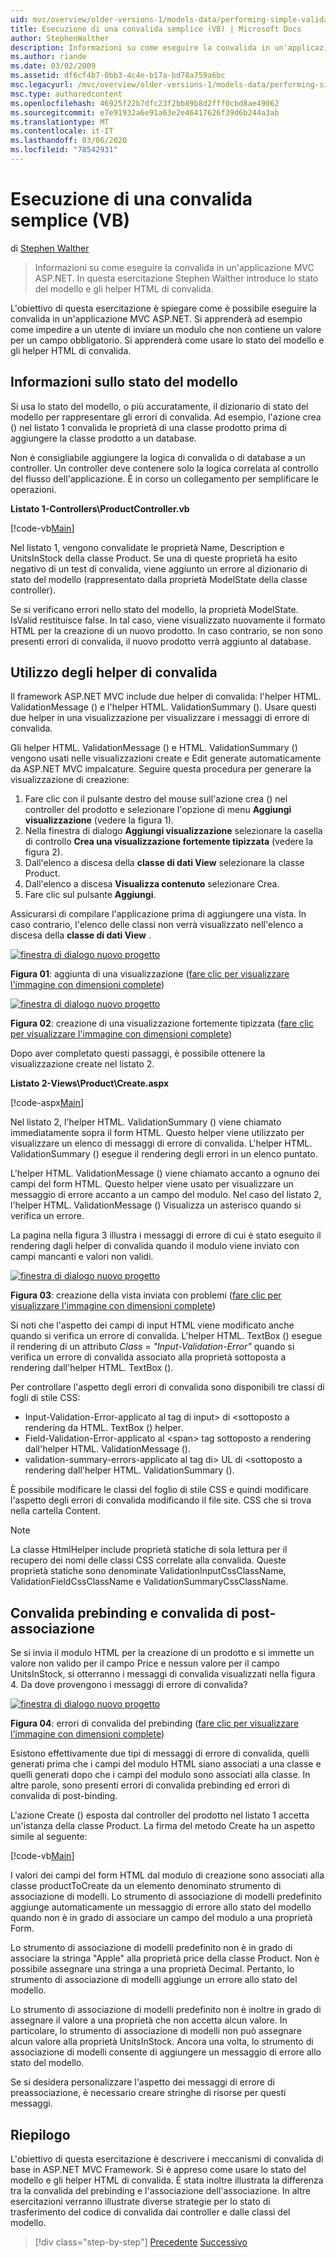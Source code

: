 ```yaml
---
uid: mvc/overview/older-versions-1/models-data/performing-simple-validation-vb
title: Esecuzione di una convalida semplice (VB) | Microsoft Docs
author: StephenWalther
description: Informazioni su come eseguire la convalida in un'applicazione MVC ASP.NET. In questa esercitazione, Stephen Walther introduce lo stato del modello e l'helper HTML di convalida...
ms.author: riande
ms.date: 03/02/2009
ms.assetid: df6cf4b7-0bb3-4c4e-b17a-bd78a759a6bc
msc.legacyurl: /mvc/overview/older-versions-1/models-data/performing-simple-validation-vb
msc.type: authoredcontent
ms.openlocfilehash: 46925f22b7dfc23f2bb89b8d2fff0cbd8ae49062
ms.sourcegitcommit: e7e91932a6e91a63e2e46417626f39d6b244a3ab
ms.translationtype: MT
ms.contentlocale: it-IT
ms.lasthandoff: 03/06/2020
ms.locfileid: "78542931"
---
```

# <a name="performing-simple-validation-vb"></a>Esecuzione di una convalida semplice (VB)

di [Stephen Walther](https://github.com/StephenWalther)

> Informazioni su come eseguire la convalida in un'applicazione MVC ASP.NET. In questa esercitazione Stephen Walther introduce lo stato del modello e gli helper HTML di convalida.

L'obiettivo di questa esercitazione è spiegare come è possibile eseguire la convalida in un'applicazione MVC ASP.NET. Si apprenderà ad esempio come impedire a un utente di inviare un modulo che non contiene un valore per un campo obbligatorio. Si apprenderà come usare lo stato del modello e gli helper HTML di convalida.

## <a name="understanding-model-state"></a>Informazioni sullo stato del modello

Si usa lo stato del modello, o più accuratamente, il dizionario di stato del modello per rappresentare gli errori di convalida. Ad esempio, l'azione crea () nel listato 1 convalida le proprietà di una classe prodotto prima di aggiungere la classe prodotto a un database.

Non è consigliabile aggiungere la logica di convalida o di database a un controller. Un controller deve contenere solo la logica correlata al controllo del flusso dell'applicazione. È in corso un collegamento per semplificare le operazioni.

**Listato 1-Controllers\ProductController.vb**

[!code-vb[Main](performing-simple-validation-vb/samples/sample1.vb)]

Nel listato 1, vengono convalidate le proprietà Name, Description e UnitsInStock della classe Product. Se una di queste proprietà ha esito negativo di un test di convalida, viene aggiunto un errore al dizionario di stato del modello (rappresentato dalla proprietà ModelState della classe controller).

Se si verificano errori nello stato del modello, la proprietà ModelState. IsValid restituisce false. In tal caso, viene visualizzato nuovamente il formato HTML per la creazione di un nuovo prodotto. In caso contrario, se non sono presenti errori di convalida, il nuovo prodotto verrà aggiunto al database.

## <a name="using-the-validation-helpers"></a>Utilizzo degli helper di convalida

Il framework ASP.NET MVC include due helper di convalida: l'helper HTML. ValidationMessage () e l'helper HTML. ValidationSummary (). Usare questi due helper in una visualizzazione per visualizzare i messaggi di errore di convalida.

Gli helper HTML. ValidationMessage () e HTML. ValidationSummary () vengono usati nelle visualizzazioni create e Edit generate automaticamente da ASP.NET MVC impalcature. Seguire questa procedura per generare la visualizzazione di creazione:

1. Fare clic con il pulsante destro del mouse sull'azione crea () nel controller del prodotto e selezionare l'opzione di menu **Aggiungi visualizzazione** (vedere la figura 1).
2. Nella finestra di dialogo **Aggiungi visualizzazione** selezionare la casella di controllo **Crea una visualizzazione fortemente tipizzata** (vedere la figura 2).
3. Dall'elenco a discesa della **classe di dati View** selezionare la classe Product.
4. Dall'elenco a discesa **Visualizza contenuto** selezionare Crea.
5. Fare clic sul pulsante **Aggiungi**.

Assicurarsi di compilare l'applicazione prima di aggiungere una vista. In caso contrario, l'elenco delle classi non verrà visualizzato nell'elenco a discesa della **classe di dati View** .

[![finestra di dialogo nuovo progetto](performing-simple-validation-vb/_static/image1.jpg)](performing-simple-validation-vb/_static/image1.png)

**Figura 01**: aggiunta di una visualizzazione ([fare clic per visualizzare l'immagine con dimensioni complete](performing-simple-validation-vb/_static/image2.png))

[![finestra di dialogo nuovo progetto](performing-simple-validation-vb/_static/image2.jpg)](performing-simple-validation-vb/_static/image3.png)

**Figura 02**: creazione di una visualizzazione fortemente tipizzata ([fare clic per visualizzare l'immagine con dimensioni complete](performing-simple-validation-vb/_static/image4.png))

Dopo aver completato questi passaggi, è possibile ottenere la visualizzazione create nel listato 2.

**Listato 2-Views\Product\Create.aspx**

[!code-aspx[Main](performing-simple-validation-vb/samples/sample2.aspx)]

Nel listato 2, l'helper HTML. ValidationSummary () viene chiamato immediatamente sopra il form HTML. Questo helper viene utilizzato per visualizzare un elenco di messaggi di errore di convalida. L'helper HTML. ValidationSummary () esegue il rendering degli errori in un elenco puntato.

L'helper HTML. ValidationMessage () viene chiamato accanto a ognuno dei campi del form HTML. Questo helper viene usato per visualizzare un messaggio di errore accanto a un campo del modulo. Nel caso del listato 2, l'helper HTML. ValidationMessage () Visualizza un asterisco quando si verifica un errore.

La pagina nella figura 3 illustra i messaggi di errore di cui è stato eseguito il rendering dagli helper di convalida quando il modulo viene inviato con campi mancanti e valori non validi.

[![finestra di dialogo nuovo progetto](performing-simple-validation-vb/_static/image3.jpg)](performing-simple-validation-vb/_static/image5.png)

**Figura 03**: creazione della vista inviata con problemi ([fare clic per visualizzare l'immagine con dimensioni complete](performing-simple-validation-vb/_static/image6.png))

Si noti che l'aspetto dei campi di input HTML viene modificato anche quando si verifica un errore di convalida. L'helper HTML. TextBox () esegue il rendering di un attributo *Class = "Input-Validation-Error"* quando si verifica un errore di convalida associato alla proprietà sottoposta a rendering dall'helper HTML. TextBox ().

Per controllare l'aspetto degli errori di convalida sono disponibili tre classi di fogli di stile CSS:

- Input-Validation-Error-applicato al tag di input&gt; di &lt;sottoposto a rendering da HTML. TextBox () helper.
- Field-Validation-Error-applicato al &lt;span&gt; tag sottoposto a rendering dall'helper HTML. ValidationMessage ().
- validation-summary-errors-applicato al tag di&gt; UL di &lt;sottoposto a rendering dall'helper HTML. ValidationSummary ().

È possibile modificare le classi del foglio di stile CSS e quindi modificare l'aspetto degli errori di convalida modificando il file site. CSS che si trova nella cartella Content.

> [!NOTE] 
> 
> La classe HtmlHelper include proprietà statiche di sola lettura per il recupero dei nomi delle classi CSS correlate alla convalida. Queste proprietà statiche sono denominate ValidationInputCssClassName, ValidationFieldCssClassName e ValidationSummaryCssClassName.

## <a name="prebinding-validation-and-postbinding-validation"></a>Convalida prebinding e convalida di post-associazione

Se si invia il modulo HTML per la creazione di un prodotto e si immette un valore non valido per il campo Price e nessun valore per il campo UnitsInStock, si otterranno i messaggi di convalida visualizzati nella figura 4. Da dove provengono i messaggi di errore di convalida?

[![finestra di dialogo nuovo progetto](performing-simple-validation-vb/_static/image4.jpg)](performing-simple-validation-vb/_static/image7.png)

**Figura 04**: errori di convalida del prebinding ([fare clic per visualizzare l'immagine con dimensioni complete](performing-simple-validation-vb/_static/image8.png))

Esistono effettivamente due tipi di messaggi di errore di convalida, quelli generati prima che i campi del modulo HTML siano associati a una classe e quelli generati dopo che i campi del modulo sono associati alla classe. In altre parole, sono presenti errori di convalida prebinding ed errori di convalida di post-binding.

L'azione Create () esposta dal controller del prodotto nel listato 1 accetta un'istanza della classe Product. La firma del metodo Create ha un aspetto simile al seguente:

[!code-vb[Main](performing-simple-validation-vb/samples/sample3.vb)]

I valori dei campi del form HTML dal modulo di creazione sono associati alla classe productToCreate da un elemento denominato strumento di associazione di modelli. Lo strumento di associazione di modelli predefinito aggiunge automaticamente un messaggio di errore allo stato del modello quando non è in grado di associare un campo del modulo a una proprietà Form.

Lo strumento di associazione di modelli predefinito non è in grado di associare la stringa "Apple" alla proprietà price della classe Product. Non è possibile assegnare una stringa a una proprietà Decimal. Pertanto, lo strumento di associazione di modelli aggiunge un errore allo stato del modello.

Lo strumento di associazione di modelli predefinito non è inoltre in grado di assegnare il valore a una proprietà che non accetta alcun valore. In particolare, lo strumento di associazione di modelli non può assegnare alcun valore alla proprietà UnitsInStock. Ancora una volta, lo strumento di associazione di modelli consente di aggiungere un messaggio di errore allo stato del modello.

Se si desidera personalizzare l'aspetto dei messaggi di errore di preassociazione, è necessario creare stringhe di risorse per questi messaggi.

## <a name="summary"></a>Riepilogo

L'obiettivo di questa esercitazione è descrivere i meccanismi di convalida di base in ASP.NET MVC Framework. Si è appreso come usare lo stato del modello e gli helper HTML di convalida. È stata inoltre illustrata la differenza tra la convalida del prebinding e l'associazione dell'associazione. In altre esercitazioni verranno illustrate diverse strategie per lo stato di trasferimento del codice di convalida dai controller e dalle classi del modello.

> [!div class="step-by-step"]
> [Precedente](displaying-a-table-of-database-data-vb.md)
> [Successivo](validating-with-the-idataerrorinfo-interface-vb.md)

